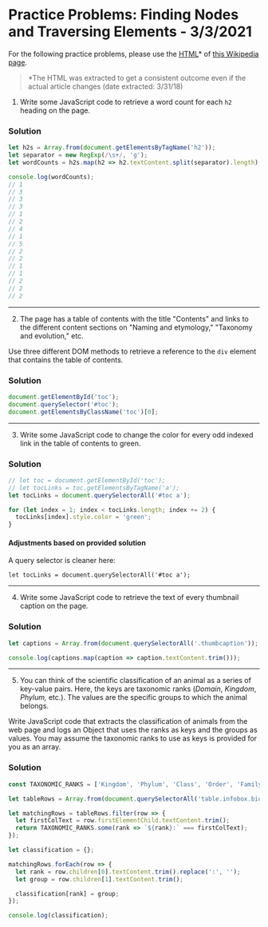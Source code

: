 
# Practice Problems: Finding Nodes and Traversing Elements - 3/3/2021

For the following practice problems, please use the [HTML](https://d3905n0khyu9wc.cloudfront.net/the_dom/polar_bear_wiki.html)* of [this Wikipedia page](https://en.wikipedia.org/wiki/Polar_bear).

> *The HTML was extracted to get a consistent outcome even if the actual article changes (date extracted: 3/31/18)

1. Write some JavaScript code to retrieve a word count for each `h2` heading on the page.

### Solution

```javascript
let h2s = Array.from(document.getElementsByTagName('h2'));
let separator = new RegExp(/\s+/, 'g');
let wordCounts = h2s.map(h2 => h2.textContent.split(separator).length);

console.log(wordCounts);
// 1
// 3
// 3
// 3
// 1
// 2
// 4
// 1
// 5
// 2
// 2
// 1
// 1
// 2
// 2
// 2
```

---

2. The page has a table of contents with the title "Contents" and links to the different content sections on "Naming and etymology," "Taxonomy and evolution," etc.

Use three different DOM methods to retrieve a reference to the `div` element that contains the table of contents.

### Solution

```javascript
document.getElementById('toc');
document.querySelector('#toc');
document.getElementsByClassName('toc')[0];
```

---

3. Write some JavaScript code to change the color for every odd indexed link in the table of contents to green.

### Solution

```javascript
// let toc = document.getElementById('toc');
// let tocLinks = toc.getElementsByTagName('a');
let tocLinks = document.querySelectorAll('#toc a');

for (let index = 1; index < tocLinks.length; index += 2) {
  tocLinks[index].style.color = 'green';
}
```

#### Adjustments based on provided solution

A query selector is cleaner here:

`let tocLinks = document.querySelectorAll('#toc a');`

---

4. Write some JavaScript code to retrieve the text of every thumbnail caption on the page.

### Solution

```javascript
let captions = Array.from(document.querySelectorAll('.thumbcaption'));

console.log(captions.map(caption => caption.textContent.trim()));
```

---

5. You can think of the scientific classification of an animal as a series of key-value pairs. Here, the keys are taxonomic ranks (*Domain*, *Kingdom*, *Phylum,* etc.). The values are the specific groups to which the animal belongs.

Write JavaScript code that extracts the classification of animals from the web page and logs an Object that uses the ranks as keys and the groups as values. You may assume the taxonomic ranks to use as keys is provided for you as an array.

### Solution

```javascript
const TAXONOMIC_RANKS = ['Kingdom', 'Phylum', 'Class', 'Order', 'Family', 'Genus', 'Species'];

let tableRows = Array.from(document.querySelectorAll('table.infobox.biota tbody tr'));

let matchingRows = tableRows.filter(row => {
  let firstColText = row.firstElementChild.textContent.trim();
  return TAXONOMIC_RANKS.some(rank => `${rank}:` === firstColText);
});

let classification = {};

matchingRows.forEach(row => {
  let rank = row.children[0].textContent.trim().replace(':', '');
  let group = row.children[1].textContent.trim();

  classification[rank] = group;
});

console.log(classification);
```
